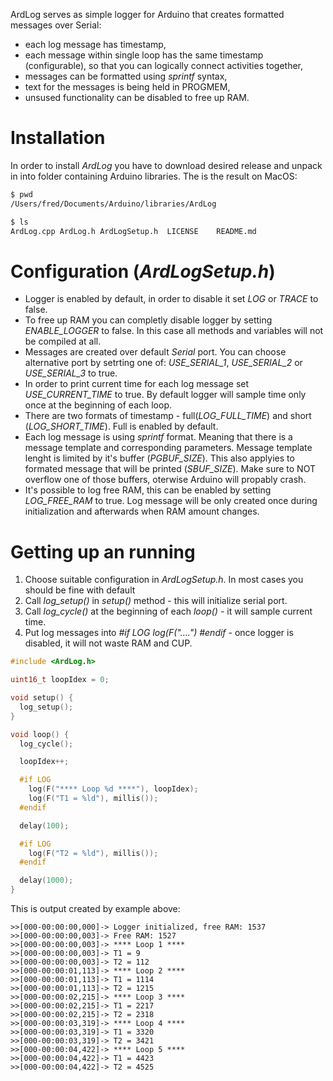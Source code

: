 ArdLog serves as simple logger for Arduino that creates formatted messages over Serial:
* each log message has timestamp,
* each message within single loop has the same timestamp (configurable), so that you can logically connect activities together,
* messages can be formatted using *sprintf* syntax,
* text for the messages is being held in PROGMEM,
* unsused functionality can be disabled to free up RAM.

# Installation
In order to install *ArdLog* you have to download desired release and unpack in into folder containing Arduino libraries. The is the result on MacOS:
``` bash
$ pwd
/Users/fred/Documents/Arduino/libraries/ArdLog

$ ls
ArdLog.cpp ArdLog.h ArdLogSetup.h  LICENSE    README.md 
```

# Configuration (*ArdLogSetup.h*)
* Logger is enabled by default, in order to disable it set *LOG* or *TRACE* to false.
* To free up RAM you can completly disable logger by setting *ENABLE_LOGGER* to false. In this case all methods and variables will not be compiled at all.
* Messages are created over default *Serial* port. You can choose alternative port by setrting one of: *USE_SERIAL_1*, *USE_SERIAL_2* or *USE_SERIAL_3* to true.
* In order to print current time for each log message set *USE_CURRENT_TIME* to true. By default logger will sample time only once at the beginning of each loop.
* There are two formats of timestamp - full(*LOG_FULL_TIME*) and short (*LOG_SHORT_TIME*). Full  is enabled by default.
* Each log message is using *sprintf* format. Meaning that there is a message template and corresponding parameters. Message template lenght is limited by it's buffer (*PGBUF_SIZE*). This also applyies to formated message that will be printed (*SBUF_SIZE*). Make sure to NOT overflow one of those buffers, oterwise Arduino will propably crash.
* It's possible to log free RAM, this can be enabled by setting *LOG_FREE_RAM* to true. Log message will be only created once during initialization and afterwards when RAM amount changes.

# Getting up an running
1. Choose suitable configuration in *ArdLogSetup.h*. In most cases you should be fine with default
2. Call *log_setup()* in *setup()* method - this will initialize serial port.
3. Call  *log_cycle()* at the beginning of each *loop()* - it will sample current time.
4. Put log messages into *#if LOG log(F("....") #endif* - once logger is disabled, it will not waste RAM and CUP.

```cpp
#include <ArdLog.h>

uint16_t loopIdex = 0;

void setup() {
  log_setup();
}

void loop() {
  log_cycle();

  loopIdex++;

  #if LOG
    log(F("**** Loop %d ****"), loopIdex);
    log(F("T1 = %ld"), millis());
  #endif

  delay(100);

  #if LOG
    log(F("T2 = %ld"), millis());
  #endif

  delay(1000);
}
```

This is output created by example above:
```
>>[000-00:00:00,000]-> Logger initialized, free RAM: 1537
>>[000-00:00:00,003]-> Free RAM: 1527
>>[000-00:00:00,003]-> **** Loop 1 ****
>>[000-00:00:00,003]-> T1 = 9
>>[000-00:00:00,003]-> T2 = 112
>>[000-00:00:01,113]-> **** Loop 2 ****
>>[000-00:00:01,113]-> T1 = 1114
>>[000-00:00:01,113]-> T2 = 1215
>>[000-00:00:02,215]-> **** Loop 3 ****
>>[000-00:00:02,215]-> T1 = 2217
>>[000-00:00:02,215]-> T2 = 2318
>>[000-00:00:03,319]-> **** Loop 4 ****
>>[000-00:00:03,319]-> T1 = 3320
>>[000-00:00:03,319]-> T2 = 3421
>>[000-00:00:04,422]-> **** Loop 5 ****
>>[000-00:00:04,422]-> T1 = 4423
>>[000-00:00:04,422]-> T2 = 4525
```
